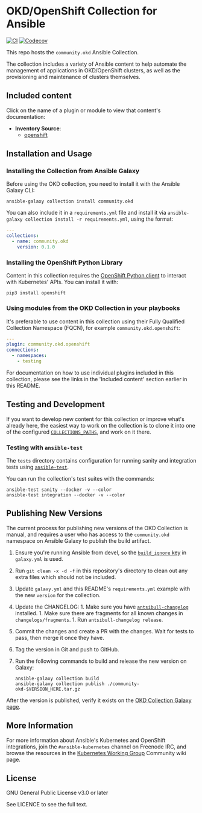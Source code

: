 # OKD/OpenShift Collection for Ansible

[![CI](https://github.com/ansible-collections/community.okd/workflows/CI/badge.svg?event=push)](https://github.com/ansible-collections/community.okd/actions) [![Codecov](https://img.shields.io/codecov/c/github/ansible-collections/community.okd)](https://codecov.io/gh/ansible-collections/community.okd)

This repo hosts the `community.okd` Ansible Collection.

The collection includes a variety of Ansible content to help automate the management of applications in OKD/OpenShift clusters, as well as the provisioning and maintenance of clusters themselves.

## Included content

Click on the name of a plugin or module to view that content's documentation:

  - **Inventory Source**:
    - [openshift](https://docs.ansible.com/ansible/2.10/collections/community/kubernetes/openshift_inventory.html)

## Installation and Usage

### Installing the Collection from Ansible Galaxy

Before using the OKD collection, you need to install it with the Ansible Galaxy CLI:

    ansible-galaxy collection install community.okd

You can also include it in a `requirements.yml` file and install it via `ansible-galaxy collection install -r requirements.yml`, using the format:

```yaml
---
collections:
  - name: community.okd
    version: 0.1.0
```

### Installing the OpenShift Python Library

Content in this collection requires the [OpenShift Python client](https://pypi.org/project/openshift/) to interact with Kubernetes' APIs. You can install it with:

    pip3 install openshift

### Using modules from the OKD Collection in your playbooks

It's preferable to use content in this collection using their Fully Qualified Collection Namespace (FQCN), for example `community.okd.openshift`:

```yaml
---
plugin: community.okd.openshift
connections:
  - namespaces:
    - testing
```

For documentation on how to use individual plugins included in this collection, please see the links in the 'Included content' section earlier in this README.

## Testing and Development

If you want to develop new content for this collection or improve what's already here, the easiest way to work on the collection is to clone it into one of the configured [`COLLECTIONS_PATHS`](https://docs.ansible.com/ansible/latest/reference_appendices/config.html#collections-paths), and work on it there.

### Testing with `ansible-test`

The `tests` directory contains configuration for running sanity and integration tests using [`ansible-test`](https://docs.ansible.com/ansible/latest/dev_guide/testing_integration.html).

You can run the collection's test suites with the commands:

    ansible-test sanity --docker -v --color
    ansible-test integration --docker -v --color

## Publishing New Versions

The current process for publishing new versions of the OKD Collection is manual, and requires a user who has access to the `community.okd` namespace on Ansible Galaxy to publish the build artifact.

  1. Ensure you're running Ansible from devel, so the [`build_ignore` key](https://github.com/ansible/ansible/issues/67130) in `galaxy.yml` is used.
  1. Run `git clean -x -d -f` in this repository's directory to clean out any extra files which should not be included.
  1. Update `galaxy.yml` and this README's `requirements.yml` example with the new `version` for the collection.
  1. Update the CHANGELOG:
    1. Make sure you have [`antsibull-changelog`](https://pypi.org/project/antsibull-changelog/) installed.
    1. Make sure there are fragments for all known changes in `changelogs/fragments`.
    1. Run `antsibull-changelog release`.
  1. Commit the changes and create a PR with the changes. Wait for tests to pass, then merge it once they have.
  1. Tag the version in Git and push to GitHub.
  1. Run the following commands to build and release the new version on Galaxy:

     ```
     ansible-galaxy collection build
     ansible-galaxy collection publish ./community-okd-$VERSION_HERE.tar.gz
     ```

After the version is published, verify it exists on the [OKD Collection Galaxy page](https://galaxy.ansible.com/community/okd).

## More Information

For more information about Ansible's Kubernetes and OpenShift integrations, join the `#ansible-kubernetes` channel on Freenode IRC, and browse the resources in the [Kubernetes Working Group](https://github.com/ansible/community/wiki/Kubernetes) Community wiki page.

## License

GNU General Public License v3.0 or later

See LICENCE to see the full text.
